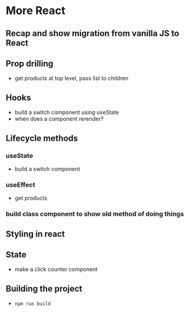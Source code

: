 # More React

## Recap and show migration from vanilla JS to React

## Prop drilling 
- get products at top level, pass list to children


## Hooks
- build a switch component using useState
- when does a component rerender?


## Lifecycle methods
### useState
- build a switch component
### useEffect
- get products

### build class component to show old method of doing things

## Styling in react

## State
- make a click counter component

## Building the project
- ```npm run build```